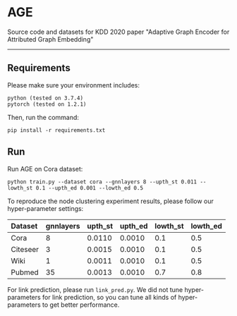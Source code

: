# AGE
Source code and datasets for KDD 2020 paper "Adaptive Graph Encoder for Attributed Graph Embedding"

---

## Requirements

Please make sure your environment includes:

```
python (tested on 3.7.4)
pytorch (tested on 1.2.1)
```

Then, run the command:
```
pip install -r requirements.txt
```

## Run

Run AGE on Cora dataset:

```
python train.py --dataset cora --gnnlayers 8 --upth_st 0.011 --lowth_st 0.1 --upth_ed 0.001 --lowth_ed 0.5
```

To reproduce the node clustering experiment results, please follow our hyper-parameter settings:

| Dataset  | gnnlayers | upth_st | upth_ed  | lowth_st| lowth_ed |
| :------- | --------- | ------- | -------- | ------- | -------- |
| Cora     | 8         | 0.0110  | 0.0010   | 0.1     | 0.5      |
| Citeseer | 3         | 0.0015  | 0.0010   | 0.1     | 0.5      |
| Wiki     | 1         | 0.0011  | 0.0010   | 0.1     | 0.5      |
| Pubmed   | 35        | 0.0013  | 0.0010   | 0.7     | 0.8      |

For link prediction, please run `link_pred.py`. We did not tune hyper-parameters for link prediction, so you can tune all kinds of hyper-parameters to get better performance.